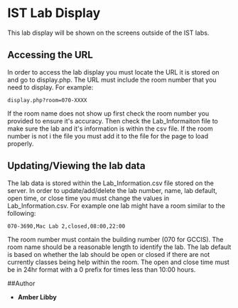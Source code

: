 # IST Lab Display
This lab display will be shown on the screens outside of the IST labs.
## Accessing the URL
In order to access the lab display you must locate the URL it is stored on and go to display.php. The URL must include the room number that you need to display. For example:
```
display.php?room=070-XXXX
``` 
If the room name does not show up first check the room number you provided to ensure it's accuracy. Then check the Lab_Informaiton file to make sure the lab and it's information is within the csv file. If the room number is not i the file you must add it to the file for the page to load properly.

## Updating/Viewing the lab data
The lab data is stored within the Lab_Information.csv file stored on the server. In order to update/add/delete the lab number, name, lab default, open time, or close time you must change the values in Lab_Information.csv. For example one lab might have a room similar to the following:
```
070-3690,Mac Lab 2,closed,08:00,22:00
```
The room number must contain the building number (070 for GCCIS). The room name should be a reasonable length to identify the lab. The lab default is based on whether the lab should be open or closed if there are not currently classes being help within the room. The open and close time must be in 24hr format with a 0 prefix for times less than 10:00 hours.

##Author
* **Amber Libby**